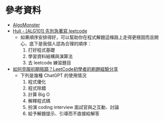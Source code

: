 # 參考資料
- [AlgoMonster](https://algo.monster/)
- [Huli - [ALG101] 先別急著寫 leetcode](https://lidemy.com/p/alg101-leetcode)
  - 如果順序安排得好，可以幫助你在程式解題這條路上走得更穩固而且開心，底下是我個人認為合理的順序：
    1. 打好程式基礎
    2. 學習資料結構與演算法
    3. 去 leetcode 練習題目
- [如何克服初期瓶頸？LeetCode初學者的刷題經驗分享](https://chiglife.medium.com/如何克服初期瓶頸-leetcode初學者的刷題經驗分享-e596174262c5)
  - 下列是幾種 ChatGPT 的使用情況
    1. 程式優化
    2. 程式除錯
    3. 計算 Big O
    4. 解釋程式碼
    5. 扮演 coding interview 面試官與之互動、討論
    6. 給予解題提示、引導而不直接給解答